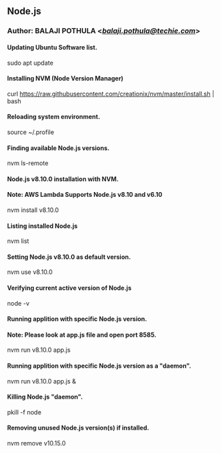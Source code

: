 ## Node.js

### Author: BALAJI POTHULA <*balaji.pothula@techie.com*>

#### Updating Ubuntu Software list.
sudo apt update

#### Installing NVM (Node Version Manager)
curl https://raw.githubusercontent.com/creationix/nvm/master/install.sh | bash

#### Reloading system environment.
source ~/.profile

#### Finding available Node.js versions.
nvm ls-remote

#### Node.js v8.10.0 installation with NVM.
#### Note: AWS Lambda Supports Node.js v8.10 and v6.10
nvm install v8.10.0

#### Listing installed Node.js
nvm list

#### Setting Node.js v8.10.0 as default version.
nvm use v8.10.0

#### Verifying current active version of Node.js
node -v

#### Running applition with specific Node.js version.
#### Note: Please look at app.js file and open port 8585.
nvm run v8.10.0 app.js

#### Running applition with specific Node.js version as a "daemon".
nvm run v8.10.0 app.js &

#### Killing Node.js "daemon".
pkill -f node

#### Removing unused Node.js version(s) if installed.
nvm remove v10.15.0
